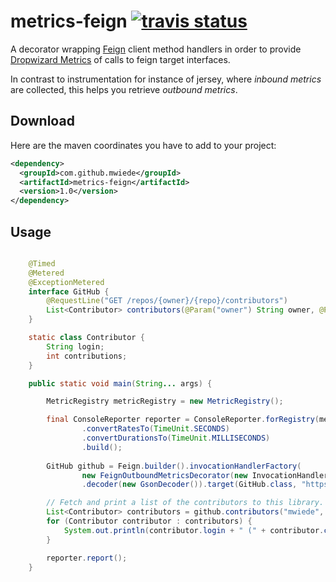# metrics-feign [![travis status](https://travis-ci.org/mwiede/metrics-feign.svg?branch=master)](https://travis-ci.org/mwiede/metrics-feign)
A decorator wrapping [Feign](https://github.com/OpenFeign/feign) client method handlers in order to provide [Dropwizard Metrics](http://metrics.dropwizard.io) of calls to feign target interfaces. 

In contrast to instrumentation for instance of jersey, where _inbound metrics_ are collected, this helps you retrieve _outbound metrics_. 

## Download

Here are the maven coordinates you have to add to your project:

```xml
<dependency>
  <groupId>com.github.mwiede</groupId>
  <artifactId>metrics-feign</artifactId>
  <version>1.0</version>
</dependency>
```

## Usage


``` java

    @Timed
    @Metered
    @ExceptionMetered
    interface GitHub {
        @RequestLine("GET /repos/{owner}/{repo}/contributors")
        List<Contributor> contributors(@Param("owner") String owner, @Param("repo") String repo);
    }

    static class Contributor {
        String login;
        int contributions;
    }

    public static void main(String... args) {

        MetricRegistry metricRegistry = new MetricRegistry();

        final ConsoleReporter reporter = ConsoleReporter.forRegistry(metricRegistry)
                .convertRatesTo(TimeUnit.SECONDS)
                .convertDurationsTo(TimeUnit.MILLISECONDS)
                .build();
        
        GitHub github = Feign.builder().invocationHandlerFactory(
                new FeignOutboundMetricsDecorator(new InvocationHandlerFactory.Default(), metricRegistry))
                .decoder(new GsonDecoder()).target(GitHub.class, "https://api.github.com");

        // Fetch and print a list of the contributors to this library.
        List<Contributor> contributors = github.contributors("mwiede", "metrics-feign");
        for (Contributor contributor : contributors) {
            System.out.println(contributor.login + " (" + contributor.contributions + ")");
        }

        reporter.report();
    }



```



